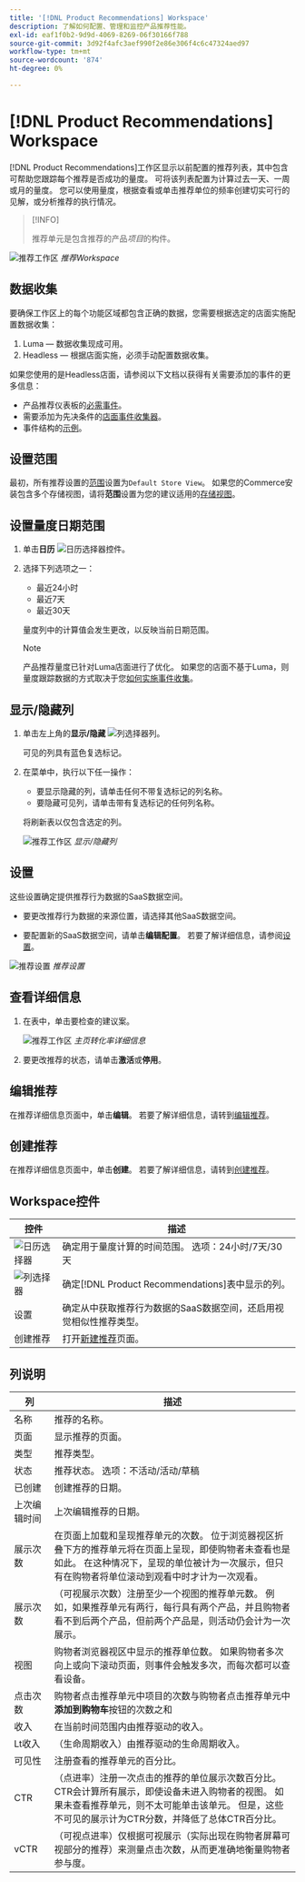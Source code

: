 ```yaml
---
title: '[!DNL Product Recommendations] Workspace'
description: 了解如何配置、管理和监控产品推荐性能。
exl-id: eaf1f0b2-9d9d-4069-8269-06f30166f788
source-git-commit: 3d92f4afc3aef990f2e86e306f4c6c47324aed97
workflow-type: tm+mt
source-wordcount: '874'
ht-degree: 0%

---
```


# [!DNL Product Recommendations] Workspace

[!DNL Product Recommendations]工作区显示以前配置的推荐列表，其中包含可帮助您跟踪每个推荐是否成功的量度。 可将该列表配置为计算过去一天、一周或月的量度。 您可以使用量度，根据查看或单击推荐单位的频率创建切实可行的见解，或分析推荐的执行情况。

>[!INFO]
>
>推荐单元是包含推荐的产品&#x200B;_项目_&#x200B;的构件。

![推荐工作区](assets/workspace.png)
_推荐Workspace_

## 数据收集

要确保工作区上的每个功能区域都包含正确的数据，您需要根据选定的店面实施配置数据收集：

1. Luma — 数据收集现成可用。
1. Headless — 根据店面实施，必须手动配置数据收集。

如果您使用的是Headless店面，请参阅以下文档以获得有关需要添加的事件的更多信息：

- 产品推荐仪表板的[必需事件](events.md)。
- 需要添加为先决条件的[店面事件收集器](https://developer.adobe.com/commerce/services/shared-services/storefront-events/collector/)。
- 事件结构的[示例](https://github.com/adobe/commerce-events/tree/main/examples)。

## 设置范围

最初，所有推荐设置的[范围](https://experienceleague.adobe.com/docs/commerce-admin/start/setup/websites-stores-views.html)设置为`Default Store View`。 如果您的Commerce安装包含多个存储视图，请将&#x200B;**范围**&#x200B;设置为您的建议适用的[存储视图](https://experienceleague.adobe.com/docs/commerce-admin/start/setup/websites-stores-views.html#scope-settings)。

## 设置量度日期范围

1. 单击&#x200B;**日历** ![日历选择器](assets/icon-calendar.png)控件。

1. 选择下列选项之一：

   - 最近24小时
   - 最近7天
   - 最近30天

   量度列中的计算值会发生更改，以反映当前日期范围。

   >[!NOTE]
   >
   >产品推荐量度已针对Luma店面进行了优化。 如果您的店面不基于Luma，则量度跟踪数据的方式取决于您[如何实施事件收集](events.md)。

## 显示/隐藏列

1. 单击左上角的&#x200B;**显示/隐藏** ![列选择器](assets/icon-show-hide-columns.png)列。

   可见的列具有蓝色复选标记。

1. 在菜单中，执行以下任一操作：

   - 要显示隐藏的列，请单击任何不带复选标记的列名称。
   - 要隐藏可见列，请单击带有复选标记的任何列名称。

   将刷新表以仅包含选定的列。

   ![推荐工作区](assets/workspace-select-columns.png)
   _显示/隐藏列_

## 设置

这些设置确定提供推荐行为数据的SaaS数据空间。

- 要更改推荐行为数据的来源位置，请选择其他SaaS数据空间。

- 要配置新的SaaS数据空间，请单击&#x200B;**编辑配置**。 若要了解详细信息，请参阅[设置](settings.md)。

![推荐设置](assets/settings.png)
_推荐设置_

## 查看详细信息

1. 在表中，单击要检查的建议案。

   ![推荐工作区](assets/recommendation-detail.png)
   _主页转化率详细信息_

1. 要更改推荐的状态，请单击&#x200B;**激活**&#x200B;或&#x200B;**停用**。

## 编辑推荐

在推荐详细信息页面中，单击&#x200B;**编辑**。 若要了解详细信息，请转到[编辑推荐](edit.md)。

## 创建推荐

在推荐详细信息页面中，单击&#x200B;**创建**。 若要了解详细信息，请转到[创建推荐](create.md)。

## Workspace控件

| 控件 | 描述 |
|---|---|
| ![日历选择器](assets/icon-calendar.png) | 确定用于量度计算的时间范围。 选项：24小时/7天/30天 |
| ![列选择器](assets/icon-show-hide-columns.png) | 确定[!DNL Product Recommendations]表中显示的列。 |
| 设置 | 确定从中获取推荐行为数据的SaaS数据空间，还启用视觉相似性推荐类型。 |
| 创建推荐 | 打开[新建推荐](create.md)页面。 |

## 列说明

| 列 | 描述 |
|---|---|
| 名称 | 推荐的名称。 |
| 页面 | 显示推荐的页面。 |
| 类型 | 推荐类型。 |
| 状态 | 推荐状态。 选项：不活动/活动/草稿 |
| 已创建 | 创建推荐的日期。 |
| 上次编辑时间 | 上次编辑推荐的日期。 |
| 展示次数 | 在页面上加载和呈现推荐单元的次数。 位于浏览器视区折叠下方的推荐单元将在页面上呈现，即使购物者未查看也是如此。 在这种情况下，呈现的单位被计为一次展示，但只有在购物者将单位滚动到观看中时才计为一次观看。 |
| 展示次数 | （可视展示次数）注册至少一个视图的推荐单元数。 例如，如果推荐单元有两行，每行具有两个产品，并且购物者看不到后两个产品，但前两个产品是，则活动仍会计为一次展示。 |
| 视图 | 购物者浏览器视区中显示的推荐单位数。 如果购物者多次向上或向下滚动页面，则事件会触发多次，而每次都可以查看设备。 |
| 点击次数 | 购物者点击推荐单元中项目的次数与购物者点击推荐单元中&#x200B;**添加到购物车**&#x200B;按钮的次数之和 |
| 收入 | 在当前时间范围内由推荐驱动的收入。 |
| Lt收入 | （生命周期收入）由推荐驱动的生命周期收入。 |
| 可见性 | 注册查看的推荐单元的百分比。 |
| CTR | （点进率）注册一次点击的推荐的单位展示次数百分比。 CTR会计算所有展示，即使设备未进入购物者的视图。 如果未查看推荐单元，则不太可能单击该单元。 但是，这些不可见的展示计为CTR分数，并降低了总体CTR百分比。 |
| vCTR | （可视点进率）仅根据可视展示（实际出现在购物者屏幕可视部分的推荐）来测量点击次数，从而更准确地衡量购物者参与度。 |
